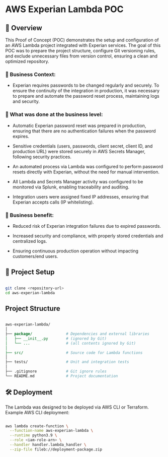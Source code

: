 # AWS Experian Lambda POC

## 📌 Overview

This Proof of Concept (POC) demonstrates the setup and configuration of an AWS Lambda project integrated with Experian services.
The goal of this POC was to prepare the project structure, configure Git versioning rules, and exclude unnecessary files from version control, ensuring a clean and optimized repository.


### 🔹 Business Context:

- Experian requires passwords to be changed regularly and securely. To ensure the continuity of the integration in production, it was necessary to prepare and automate the password reset process, maintaining logs and security.

### 🔹 What was done at the business level:

- Automatic Experian password reset was prepared in production, ensuring that there are no authentication failures when the password expires.

- Sensitive credentials (users, passwords, client secret, client ID, and production URL) were stored securely in AWS Secrets Manager, following security practices.

- An automated process via Lambda was configured to perform password resets directly with Experian, without the need for manual intervention.

- All Lambda and Secrets Manager activity was configured to be monitored via Splunk, enabling traceability and auditing.

- Integration users were assigned fixed IP addresses, ensuring that Experian accepts calls (IP whitelisting).

### 🔹 Business benefit:

- Reduced risk of Experian integration failures due to expired passwords.

- Increased security and compliance, with properly stored credentials and centralized logs.

- Ensuring continuous production operation without impacting customers/end users.

## 🚀 Project Setup

```bash

git clone <repository-url>
cd aws-experian-lambda
```

## Project Structure

```perl

aws-experian-lambda/
│
├── package/               # Dependencies and external libraries
│   ├── __init__.py        # (ignored by Git)
│   └── ...                # (all contents ignored by Git)
│
├── src/                   # Source code for Lambda functions
│
├── tests/                 # Unit and integration tests
│
├── .gitignore             # Git ignore rules
└── README.md              # Project documentation
```

## 🛠 Deployment

The Lambda was designed to be deployed via AWS CLI or Terraform.
Example AWS CLI deployment:

```bash

aws lambda create-function \
  --function-name aws-experian-lambda \
  --runtime python3.9 \
  --role <iam-role-arn> \
  --handler handler.lambda_handler \
  --zip-file fileb://deployment-package.zip
```
